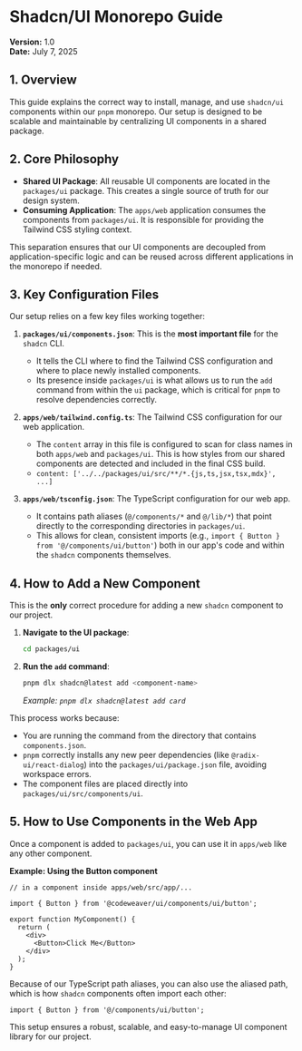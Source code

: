 # Shadcn/UI Monorepo Guide

**Version:** 1.0  
**Date:** July 7, 2025

## 1. Overview

This guide explains the correct way to install, manage, and use `shadcn/ui` components within our `pnpm` monorepo. Our setup is designed to be scalable and maintainable by centralizing UI components in a shared package.

## 2. Core Philosophy

- **Shared UI Package**: All reusable UI components are located in the `packages/ui` package. This creates a single source of truth for our design system.
- **Consuming Application**: The `apps/web` application consumes the components from `packages/ui`. It is responsible for providing the Tailwind CSS styling context.

This separation ensures that our UI components are decoupled from application-specific logic and can be reused across different applications in the monorepo if needed.

## 3. Key Configuration Files

Our setup relies on a few key files working together:

1.  **`packages/ui/components.json`**: This is the **most important file** for the `shadcn` CLI.
    - It tells the CLI where to find the Tailwind CSS configuration and where to place newly installed components.
    - Its presence inside `packages/ui` is what allows us to run the `add` command from within the `ui` package, which is critical for `pnpm` to resolve dependencies correctly.

2.  **`apps/web/tailwind.config.ts`**: The Tailwind CSS configuration for our web application.
    - The `content` array in this file is configured to scan for class names in both `apps/web` and `packages/ui`. This is how styles from our shared components are detected and included in the final CSS build.
    - `content: ['../../packages/ui/src/**/*.{js,ts,jsx,tsx,mdx}', ...]`

3.  **`apps/web/tsconfig.json`**: The TypeScript configuration for our web app.
    - It contains path aliases (`@/components/*` and `@/lib/*`) that point directly to the corresponding directories in `packages/ui`.
    - This allows for clean, consistent imports (e.g., `import { Button } from '@/components/ui/button'`) both in our app's code and within the `shadcn` components themselves.

## 4. How to Add a New Component

This is the **only** correct procedure for adding a new `shadcn` component to our project.

1.  **Navigate to the UI package**:
    ```bash
    cd packages/ui
    ```

2.  **Run the `add` command**:
    ```bash
    pnpm dlx shadcn@latest add <component-name>
    ```
    *Example: `pnpm dlx shadcn@latest add card`*

This process works because:
- You are running the command from the directory that contains `components.json`.
- `pnpm` correctly installs any new peer dependencies (like `@radix-ui/react-dialog`) into the `packages/ui/package.json` file, avoiding workspace errors.
- The component files are placed directly into `packages/ui/src/components/ui`.

## 5. How to Use Components in the Web App

Once a component is added to `packages/ui`, you can use it in `apps/web` like any other component.

**Example: Using the Button component**

```tsx
// in a component inside apps/web/src/app/...

import { Button } from '@codeweaver/ui/components/ui/button';

export function MyComponent() {
  return (
    <div>
      <Button>Click Me</Button>
    </div>
  );
}
```

Because of our TypeScript path aliases, you can also use the aliased path, which is how `shadcn` components often import each other:

```tsx
import { Button } from '@/components/ui/button';
```

This setup ensures a robust, scalable, and easy-to-manage UI component library for our project. 